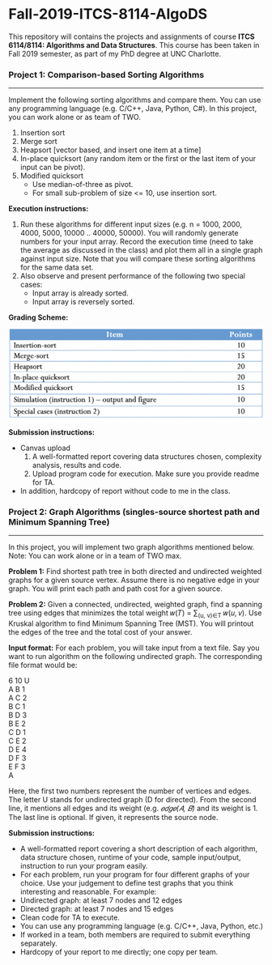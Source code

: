 # Fall-2019-ITCS-8114-AlgoDS
This repository will contains the projects and assignments of course **ITCS 6114/8114: Algorithms and Data Structures**. This course has been taken in Fall 2019 semester, as part of my PhD degree at UNC Charlotte.

### Project 1: Comparison-based Sorting Algorithms
---
Implement the following sorting algorithms and compare them. You can use any programming language (e.g. C/C++, Java, Python, C#). In this project, you can work alone or as team of TWO.

1. Insertion sort
2. Merge sort
3. Heapsort [vector based, and insert one item at a time]
4. In-place quicksort (any random item or the first or the last item of your input can be pivot).
5. Modified quicksort
    * Use median-of-three as pivot.
    * For small sub-problem of size <= 10, use insertion sort.

**Execution instructions:**

1. Run these algorithms for different input sizes (e.g. n = 1000, 2000, 4000, 5000, 10000 .. 40000, 50000). You will randomly generate numbers for your input array. Record the execution time (need to take the average as discussed in the class) and plot them all in a single graph against input size. Note that you will compare these sorting algorithms for the same data set.
2. Also observe and present performance of the following two special cases:
    * Input array is already sorted.
    * Input array is reversely sorted.

**Grading Scheme:**

![image for project_1 grading scheme](https://github.com/biqar/Fall-2019-ITCS-8114-AlgoDS/blob/master/project_1/resource/Rubrics.png)

**Submission instructions:**

* Canvas upload
  1. A well-formatted report covering data structures chosen, complexity analysis, results and code.
  2. Upload program code for execution. Make sure you provide readme for TA.
* In addition, hardcopy of report without code to me in the class.

### Project 2: Graph Algorithms (singles-source shortest path and Minimum Spanning Tree)
---
In this project, you will implement two graph algorithms mentioned below. Note: You can work alone or in a team of TWO max.

**Problem 1:**
Find shortest path tree in both directed and undirected weighted graphs for a given source vertex. Assume there is no negative edge in your graph. You will print each path and path cost for a given source.

**Problem 2:**
Given a connected, undirected, weighted graph, find a spanning tree using edges that minimizes the total weight 𝑤(𝑇) = ∑<sub>(u, v)∈T</sub> 𝑤(𝑢, 𝑣). Use Kruskal algorithm to find Minimum Spanning Tree (MST). You will printout the edges of the tree and the total cost of your answer.

**Input format:**
For each problem, you will take input from a text file. Say you want to run algorithm on the following undirected graph. The corresponding file format would be:

6  10 U<br/>
A  B  1<br/>
A  C  2<br/>
B  C  1<br/>
B  D  3<br/>
B  E  2<br/>
C  D  1<br/>
C  E  2<br/>
D  E  4<br/>
D  F  3<br/>
E  F  3<br/>
A<br/>

Here, the first two numbers represent the number of vertices and edges. The letter U stands for undirected graph (D for directed). From the second line, it mentions all edges and its weight (e.g. *𝑒𝑑𝑔𝑒(𝐴, 𝐵)* and its weight is 1. The last line is optional. If given, it represents the source node.

**Submission instructions:**
* A well-formatted report covering a short description of each algorithm, data structure chosen, runtime of your code, sample input/output, instruction to run your program easily.
* For each problem, run your program for four different graphs of your choice. Use your judgement to define test graphs that you think interesting and reasonable. For example:
* Undirected graph: at least 7 nodes and 12 edges
* Directed graph: at least 7 nodes and 15 edges
* Clean code for TA to execute.
* You can use any programming language (e.g. C/C++, Java, Python, etc.)
* If worked in a team, both members are required to submit everything separately.
* Hardcopy of your report to me directly; one copy per team.
